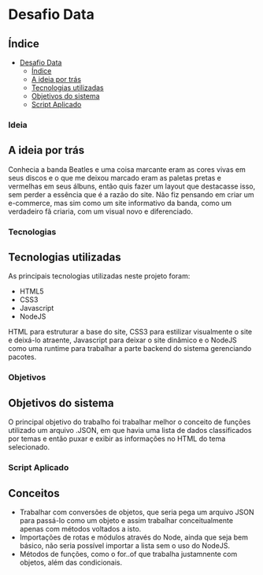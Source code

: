 # Desafio Data

## Índice

- [Desafio Data](#Desafio-data)
  - [Índice](#Índice)
  - [A ideia por trás](#Ideia)
  - [Tecnologias utilizadas](#Tecnologias)
  - [Objetivos do sistema](#Objetivos)
  - [Script Aplicado](#Conceitos)



### Ideia
## A ideia por trás
Conhecia a banda Beatles e uma coisa marcante eram as cores vivas em seus discos e o que me deixou marcado eram as paletas pretas e vermelhas em seus álbuns, então quis fazer um layout que destacasse isso, sem perder a essência que é a razão do site. Não fiz pensando em criar um e-commerce, mas sim como um site informativo da banda, como um verdadeiro fã criaria, com um visual novo e diferenciado.

### Tecnologias
## Tecnologias utilizadas
As principais tecnologias utilizadas neste projeto foram:

* HTML5
* CSS3
* Javascript
* NodeJS

<p>HTML para estruturar a base do site, CSS3 para estilizar visualmente o site e deixá-lo atraente, Javascript para deixar o site dinâmico e o NodeJS como uma runtime para trabalhar a parte backend do sistema gerenciando pacotes.</p>

### Objetivos
## Objetivos do sistema
<p> O principal objetivo do trabalho foi trabalhar melhor o conceito de funções utilizado um arquivo .JSON, em que havia uma lista de dados classificados por temas e então puxar e exibir as informações no HTML do tema selecionado. </p>

### Script Aplicado
## Conceitos
* Trabalhar com conversões de objetos, que seria pega um arquivo JSON para passá-lo como um objeto e assim trabalhar conceitualmente apenas com métodos voltados a isto.
* Importações de rotas e módulos através do Node, ainda que seja bem básico, não seria possível importar a lista sem o uso do NodeJS.
* Métodos de funções, como o for..of que trabalha justamnente com objetos, além das condicionais.






